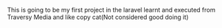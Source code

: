 This is going to be my first project in the laravel learnt and executed from Traversy Media and like copy cat(Not considered good doing it)
